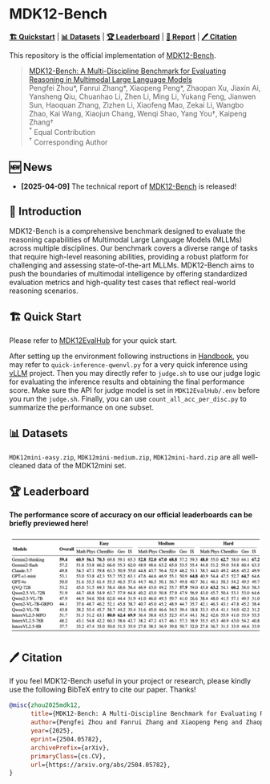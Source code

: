 # MDK12-Bench

[**🏗️ Quickstart**](MDK12EvalHub/README.md) | [**📊 Datasets**](#-datasets) | [**🏆 Leaderboard**](#-leaderboard) | [**📝 Report**](https://arxiv.org/abs/2504.05782) | [**🖊️ Citation**](#-citation)

This repository is the official implementation of [MDK12-Bench](https://arxiv.org/abs/2504.05782).

> [MDK12-Bench: A Multi-Discipline Benchmark for Evaluating Reasoning in Multimodal Large Language Models](https://arxiv.org/abs/2504.05782)  
> Pengfei Zhou*, Fanrui Zhang*, Xiaopeng Peng*, Zhaopan Xu, Jiaxin Ai, Yansheng Qiu, Chuanhao Li, Zhen Li, Ming Li, Yukang Feng, Jianwen Sun, Haoquan Zhang, Zizhen Li, Xiaofeng Mao, Zekai Li, Wangbo Zhao, Kai Wang, Xiaojun Chang, Wenqi Shao, Yang You†, Kaipeng Zhang† <br>
> <sup>\*</sup> Equal Contribution  
> <sup>†</sup> Corresponding Author

## 🆕 News

- **[2025-04-09]** The technical report of [MDK12-Bench](https://arxiv.org/abs/2504.05782) is released!

## 📖 Introduction

MDK12-Bench is a comprehensive benchmark designed to evaluate the reasoning capabilities of Multimodal Large Language Models (MLLMs) across multiple disciplines. Our benchmark covers a diverse range of tasks that require high-level reasoning abilities, providing a robust platform for challenging and assessing state-of-the-art MLLMs. MDK12-Bench aims to push the boundaries of multimodal intelligence by offering standardized evaluation metrics and high-quality test cases that reflect real-world reasoning scenarios.

## 🏗️ Quick Start

Please refer to [MDK12EvalHub](MDK12EvalHub/README.md) for your quick start.

After setting up the environment following instructions in [Handbook](MDK12EvalHub/docs/Quickstart.md), you may refer to `quick-inference-qwenvl.py` for a very quick inference using [vLLM](https://github.com/vllm-project/vllm) project. Then you may directly refer to `judge.sh` to use our judge logic for evaluating the inference results and obtaining the final performance score. Make sure the API for judge model is set in `MDK12EvalHub/.env` before you run the `judge.sh`. Finally, you can use `count_all_acc_per_disc.py` to summarize the performance on one subset.

<a id="-datasets"></a>
## 📊 Datasets

`MDK12mini-easy.zip`, `MDK12mini-medium.zip`, `MDK12mini-hard.zip` are all well-cleaned data of the MDK12mini set.

<a id="-leaderboard"></a>
## 🏆 Leaderboard

**The performance score of accuracy on our official leaderboards can be briefly previewed here!**

![MDK12-Bench Preview](MDK12EvalHub/assets/preview.png)

<a id="-citation"></a>
## 🖊️ Citation 
If you feel MDK12-Bench useful in your project or research, please kindly use the following BibTeX entry to cite our paper. Thanks!
```bibtex
@misc{zhou2025mdk12,
      title={MDK12-Bench: A Multi-Discipline Benchmark for Evaluating Reasoning in Multimodal Large Language Models}, 
      author={Pengfei Zhou and Fanrui Zhang and Xiaopeng Peng and Zhaopan Xu and Jiaxin Ai and Yansheng Qiu and Chuanhao Li and Zhen Li and Ming Li and Yukang Feng and Jianwen Sun and Haoquan Zhang and Zizhen Li and Xiaofeng Mao and Wangbo Zhao and Kai Wang and Xiaojun Chang and Wenqi Shao and Yang You and Kaipeng Zhang},
      year={2025},
      eprint={2504.05782},
      archivePrefix={arXiv},
      primaryClass={cs.CV},
      url={https://arxiv.org/abs/2504.05782}, 
}
